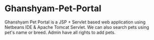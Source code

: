 # Ghanshyam-Pet-Portal
Ghanshyam Pet Portal is a JSP + Servlet based web application using Netbeans IDE & Apache Tomcat Servlet.
We can also search pets using pet's name or breed.
Admin have all rights to add pets.
